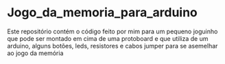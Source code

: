 # Jogo_da_memoria_para_arduino
Este repositório contém o código feito por mim para um pequeno joguinho que pode ser montado em cima de uma protoboard e que utiliza de um arduino, alguns botões, leds, resistores e cabos jumper para se asemelhar ao jogo da memória
